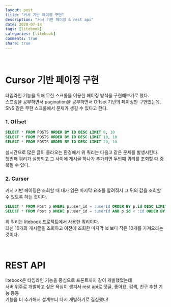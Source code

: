 ```yaml
---
layout: post
title: "커서 기반 페이징 구현"  
description: "커서 기반 페이징 & rest api"
date: 2020-07-14
tags: [litebook]
categories: [litebook]
comments: true
share: true
---
```

<br />   

# Cursor 기반 페이징 구현      

타임라인 기능을 위해 무한 스크롤을 이용한 페이징 방식을 구현해보기로 했다.   
스프링을 공부하면서 pagination을 공부하면서 Offset 기반의 페이징만 구현했는데,   
SNS 같은 무한 스크롤에서 문제가 생길 수 있다고 한다.   

### 1. Offset   

```sql  
SELECT * FROM POSTS ORDER BY ID DESC LIMIT 0, 10  
SELECT * FROM POSTS ORDER BY ID DESC LIMIT 10, 10  
SELECT * FROM POSTS ORDER BY ID DESC LIMIT 20, 10  
```  

실시간으로 많은 글이 올라오는 환경에서 위 쿼리는 다음고 같은 문제를 발생시킨다.     
첫번째 쿼리가 실행되고 그 사이에 게시글 하나가 추가되면 두번째 쿼리를 조회할 때 중복될 수 있다.   



### 2. Cursor      

커서 기반 페이징은 조회할 때 내가 읽은 마지막 요소를 알려줘서 그 뒤의 값을 조회할 수 있도록 하는 것이다.   

```sql   
SELECT * FROM Post p WHERE p.user_id = :userId ORDER BY p.id DESC LIMIT 10
SELECT * FROM Post p WHERE p.user_id = :userId AND p.id < :id ORDER BY p.id DESC LIMIT 10    
```  


위 쿼리는 litebook 프로젝트에서 사용한 쿼리이다.   
최신 10개의 게시글을 조회하고 이전에 조회한 마지막 id 보다 작은 10개를 가져오라는 것이다.   



<br/>       


# REST API       

litebook은 타임라인 기능을 중심으로 프론트까지 같이 개발했었는데        
서버 위주로 개발하고 싶은 욕심이 생겨서 rest api로 댓글, 좋아요, 검색, 친구 추천 기능 등등                  
기능을 더 추가해서 설계부터 다시 개발하기로 결심했다!               
      




